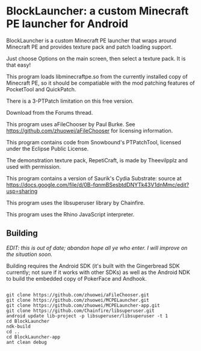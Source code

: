 # BlockLauncher: a custom Minecraft PE launcher for Android

BlockLauncher is a custom Minecraft PE launcher that wraps around Minecraft PE and provides texture pack and patch loading support.

Just choose Options on the main screen, then select a texture pack. It is that easy!

This program loads libminecraftpe.so from the currently installed copy of Minecraft PE, so it should be compatiable with the mod patching features of PocketTool and QuickPatch.

There is a 3-PTPatch limitation on this free version.

Download from the Forums thread.

This program uses aFileChooser by Paul Burke. See https://github.com/zhuowei/aFileChooser for licensing information.

This program contains code from Snowbound\'s PTPatchTool, licensed under the Eclipse Public License.

The demonstration texture pack, RepetiCraft, is made by Theevilpplz and used with permission.

This program contains a version of Saurik's Cydia Substrate: source at https://docs.google.com/file/d/0B-fqnmBSesbtdDNYTk43V1dnMmc/edit?usp=sharing

This program uses the libsuperuser library by Chainfire.

This program uses the Rhino JavaScript interpreter.

## Building

*EDIT: this is out of date; abandon hope all ye who enter. I will improve on the situation soon.*

Building requires the Android SDK (it's built with the Gingerbread SDK currently; not sure if it works with other SDKs) as well as the Android NDK
to build the embedded copy of PokerFace and Andhook.

```

git clone https://github.com/zhuowei/aFileChooser.git
git clone https://github.com/zhuowei/MCPELauncher.git
git clone https://github.com/zhuowei/MCPELauncher-app.git
git clone https://github.com/Chainfire/libsuperuser.git
android update lib-project -p libsuperuser/libsuperuser -t 1
cd BlockLauncher
ndk-build
cd ..
cd BlockLauncher-app
ant clean debug

```
